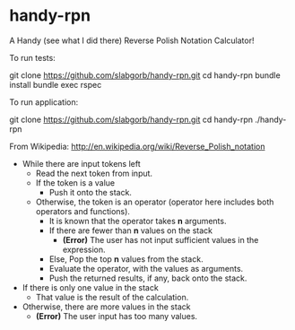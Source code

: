 # handy-rpn

A Handy (see what I did there) Reverse Polish Notation Calculator!

To run tests:

   git clone https://github.com/slabgorb/handy-rpn.git
   cd handy-rpn
   bundle install
   bundle exec rspec

To run application:

   git clone https://github.com/slabgorb/handy-rpn.git
   cd handy-rpn
   ./handy-rpn




From Wikipedia: http://en.wikipedia.org/wiki/Reverse_Polish_notation

*   While there are input tokens left
    *   Read the next token from input.
    *   If the token is a value
        *   Push it onto the stack.
    *   Otherwise, the token is an operator (operator here includes both operators and functions).
        *   It is known that the operator takes **n** arguments.
        *   If there are fewer than **n** values on the stack
            *   **(Error)** The user has not input sufficient values in the expression.
        *   Else, Pop the top **n** values from the stack.
        *   Evaluate the operator, with the values as arguments.
        *   Push the returned results, if any, back onto the stack.
*   If there is only one value in the stack
    *   That value is the result of the calculation.
*   Otherwise, there are more values in the stack
    *   **(Error)** The user input has too many values.
